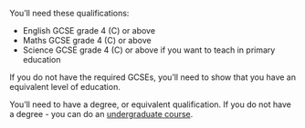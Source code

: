 You’ll need these qualifications:

* English GCSE grade 4 (C) or above
* Maths GCSE grade 4 (C) or above
* Science GCSE grade 4 (C) or above if you want to teach in primary education

If you do not have the required GCSEs, you’ll need to show that you have an equivalent level of education.

You’ll need to have a degree, or equivalent qualification. If you do not have a degree - you can do an [undergraduate course](ways-to-train).
